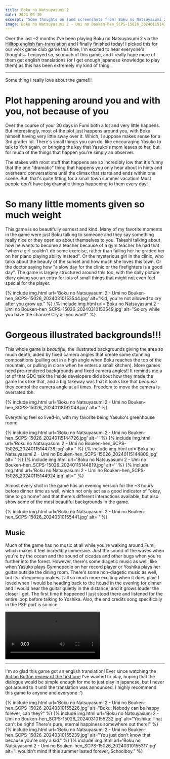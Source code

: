 ```yaml
---
title: Boku no Natsuyasumi 2
date: 2024-03-10
excerpt: "Some thoughts on (and screenshots from) Boku no Natsuyasumi 2!"
image: Boku no Natsuyasumi 2 - Umi no Bouken-hen_SCPS-15026_20240115143636.jpg
---
```


Over the last ~2 months I've been playing Boku no Natsuyasumi 2 via the [Hilltop english fan-translation](https://www.patreon.com/posts/boku-no-2-patch-92070798) and I finally finished today! I picked this for our work game club game this time, I'm excited to hear everyone's thoughts~ I enjoyed so, so much of this game, and I really hope more of them get english translations (or I get enough japanese knowledge to play them) as this has been extremely my kind of thing.

----------------------

Some thing I really love about the game!!!

# Plot happening around you and with you, not because of you

Over the course of your 30 days in Fumi both a lot and very little happens. But interestingly, most of the plot just happens around you, with Boku himself having very little sway over it. Which, I suppose makes sense for a 3rd grader lol. There's small things you can do, like encouraging Yasuko to talk to Yoh again, or bringing the key that Yasuko's mom leaves to her, but for much of the things that happen you're simply an observer. 

The stakes with most stuff that happens are so incredibly low that it's funny that the one "dramatic" thing that happens you only hear about in hints and overheard conversations until the climax that starts and ends within one scene. But, that's quite fitting for a small town summer vacation! Most people don't have big dramatic things happening to them every day!

# So many little moments given so much weight

This game is so beautifully earnest and kind. Many of my favorite moments in the game were just Boku talking to someone and they say something really nice or they open up about themselves to you. Takeshi talking about how he wants to become a teacher because of a gym teacher he had that "when a girl couldn't do some exercise, rather than failing her he graded her on her piano playing ability instead". Or the mysterious girl in the clinic, who talks about the beauty of the sunset and how much she loves this town. Or the doctor saying how "a slow day for the clinic or the firefighters is a good day". The game is largely structured around this too, with the daily picture diary giving you an entry for lots of small things that might not even feel special for the player.

{% include img.html url='Boku no Natsuyasumi 2 - Umi no Bouken-hen_SCPS-15026_20240310153544.jpg' alt="Kid, you're not allowed to cry after you grow up." %}
{% include img.html url='Boku no Natsuyasumi 2 - Umi no Bouken-hen_SCPS-15026_20240310153549.jpg' alt="So cry while you have the chance! Cry all you want!" %}


# Gorgeous illustrated backgrounds!!!

This whole game is *beautiful*, the illustrated backgrounds giving the area so much depth, aided by fixed camera angles that create some stunning compositions (pulling out in a high angle when Boku reaches the top of the mountain, or pulling in close when he enters a small kitchen). More games need pre-rendered backgrounds and fixed camera angles!! It reminds me a lot of that GDC talk the Inside developers did about how they made the game look like that, and a big takeway was that it looks like that *because* they control the camera angle at all times. Freedom to move the camera is overrated tbh.

{% include img.html url='Boku no Natsuyasumi 2 - Umi no Bouken-hen_SCPS-15026_20240118192048.jpg' alt='' %}

Everything feel so lived-in, with my favorite being Yasuko's greenhouse room:

{% include img.html url='Boku no Natsuyasumi 2 - Umi no Bouken-hen_SCPS-15026_20240115144726.jpg' alt='' %}
{% include img.html url='Boku no Natsuyasumi 2 - Umi no Bouken-hen_SCPS-15026_20240115144738.jpg' alt='' %}
{% include img.html url='Boku no Natsuyasumi 2 - Umi no Bouken-hen_SCPS-15026_20240115144809.jpg' alt='' %}
{% include img.html url='Boku no Natsuyasumi 2 - Umi no Bouken-hen_SCPS-15026_20240115144819.jpg' alt='' %}
{% include img.html url='Boku no Natsuyasumi 2 - Umi no Bouken-hen_SCPS-15026_20240115144924.jpg' alt='' %}

Almost every shot in the game has an evening version for the ~3 hours before dinner time as well, which not only act as a good indicator of "okay, time to go home" and that there's different interactions available, but also show some of the most beautiful backgrounds in the game.

{% include img.html url='Boku no Natsuyasumi 2 - Umi no Bouken-hen_SCPS-15026_20240310155441.jpg' alt='' %}

## Music

Much of the game has no music at all while you're walking around Fumi, which makes it feel incredibly immersive. Just the sound of the waves when you're by the ocean and the sound of cicadas and other bugs when you're further into the forest. However, there's some diagetic music as well, like when Yasuko plays Gymnopedie on her record player or Yoshika plays her guitar outside the dining room. There's some non-diagetic music as well, but its infrequency makes it all so much more exciting when it does play! I loved when I would be heading back to the house in the evening for dinner and I would hear the guitar quietly in the distance, and it grows louder the closer I get. The first time it happened I just stood there and listened for the entire loop before talking to Yoshika. Also, the end credits song specifically in the PSP port is so nice.

<video controls>
	<source src="/assets/img/{{ page.url }}/boku-natsu-2-yoshika-guitar_scaled_cropped.mp4">
</video>

---------------------

I'm so glad this game got an english translation! Ever since watching the [Action Button review of the first one](https://www.youtube.com/watch?v=779coR-XPTw) I've wanted to play, hoping that the dialogue would be simple enough for me to just play in japanese, but I never got around to it until the translation was announced. I highly recommend this game to anyone and everyone :')

{% include img.html url='Boku no Natsuyasumi 2 - Umi no Bouken-hen_SCPS-15026_20240310155226.jpg' alt="Boku: Nobody can be happy forever, can they?" %}
{% include img.html url='Boku no Natsuyasumi 2 - Umi no Bouken-hen_SCPS-15026_20240310155232.jpg' alt="Yoshika: That can't be right! There's pure, eternal happiness somewhere out there!" %}
{% include img.html url='Boku no Natsuyasumi 2 - Umi no Bouken-hen_SCPS-15026_20240310155239.jpg' alt="You just don't know that because you're only a kid." %}
{% include img.html url='Boku no Natsuyasumi 2 - Umi no Bouken-hen_SCPS-15026_20240310155317.jpg' alt="I wouldn't mind if this summer lasted forever, Schoolboy." %}
